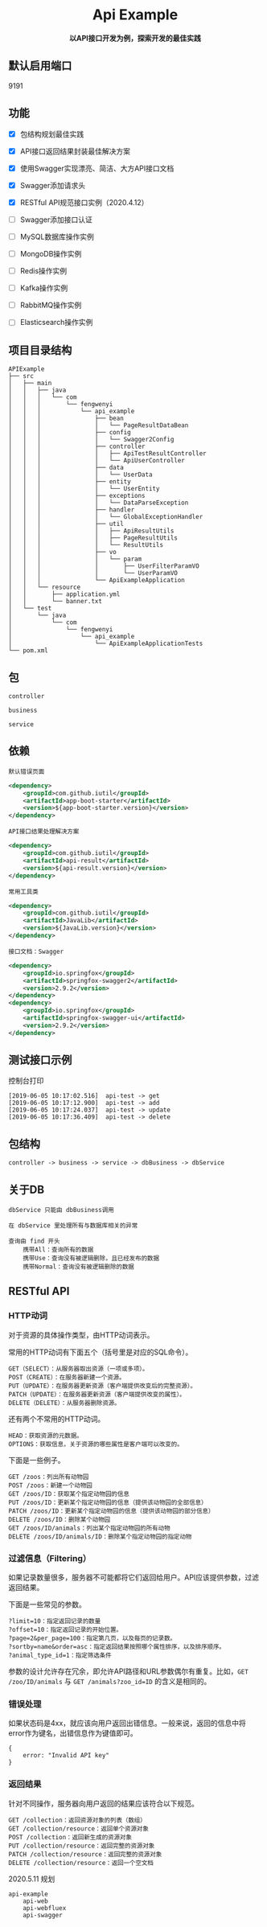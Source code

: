 <h1 align="center">
    Api Example
</h1>

<p align="center">
    <strong>以API接口开发为例，探索开发的最佳实践</strong>
</p>

## 默认启用端口

9191

## 功能

- [x] 包结构规划最佳实践

- [x] API接口返回结果封装最佳解决方案

- [x] 使用Swagger实现漂亮、简洁、大方API接口文档

- [x] Swagger添加请求头

- [x] RESTful API规范接口实例（2020.4.12）

- [ ] Swagger添加接口认证

- [ ] MySQL数据库操作实例

- [ ] MongoDB操作实例

- [ ] Redis操作实例

- [ ] Kafka操作实例

- [ ] RabbitMQ操作实例

- [ ] Elasticsearch操作实例


## 项目目录结构

```
APIExample
├── src
│   ├── main
│   │   ├── java
│   │   │   └── com
│   │   │       └── fengwenyi
│   │   │           └── api_example
│   │   │               ├── bean
│   │   │               │   └── PageResultDataBean
│   │   │               ├── config
│   │   │               │   └── Swagger2Config
│   │   │               ├── controller
│   │   │               │   ├── ApiTestResultController
│   │   │               │   └── ApiUserController
│   │   │               ├── data
│   │   │               │   └── UserData
│   │   │               ├── entity
│   │   │               │   └── UserEntity
│   │   │               ├── exceptions
│   │   │               │   └── DataParseException
│   │   │               ├── handler
│   │   │               │   └── GlobalExceptionHandler
│   │   │               ├── util
│   │   │               │   ├── ApiResultUtils
│   │   │               │   ├── PageResultUtils
│   │   │               │   └── ResultUtils
│   │   │               ├── vo
│   │   │               │   └── param
│   │   │               │       ├── UserFilterParamVO
│   │   │               │       └── UserParamVO
│   │   │               └── ApiExampleApplication
│   │   └── resource
│   │       ├── application.yml
│   │       └── banner.txt
│   └── test
│       └── java
│           └── com
│               └── fengwenyi
│                   └── api_example
│                       └── ApiExampleApplicationTests
└── pom.xml
```

## 包

`controller`

`business`

`service`

## 依赖

`默认错误页面`

```xml
<dependency>
    <groupId>com.github.iutil</groupId>
    <artifactId>app-boot-starter</artifactId>
    <version>${app-boot-starter.version}</version>
</dependency>
```

`API接口结果处理解决方案`

```xml
<dependency>
    <groupId>com.github.iutil</groupId>
    <artifactId>api-result</artifactId>
    <version>${api-result.version}</version>
</dependency>
```

`常用工具类`

```xml
<dependency>
    <groupId>com.github.iutil</groupId>
    <artifactId>JavaLib</artifactId>
    <version>${JavaLib.version}</version>
</dependency>
```

`接口文档：Swagger`

```xml
<dependency>
    <groupId>io.springfox</groupId>
    <artifactId>springfox-swagger2</artifactId>
    <version>2.9.2</version>
</dependency>
<dependency>
    <groupId>io.springfox</groupId>
    <artifactId>springfox-swagger-ui</artifactId>
    <version>2.9.2</version>
</dependency>
```

## 测试接口示例

控制台打印

```
[2019-06-05 10:17:02.516]  api-test -> get
[2019-06-05 10:17:12.900]  api-test -> add
[2019-06-05 10:17:24.037]  api-test -> update
[2019-06-05 10:17:36.409]  api-test -> delete
```

## 包结构

```
controller -> business -> service -> dbBusiness -> dbService
```

## 关于DB

```
dbService 只能由 dbBusiness调用

在 dbService 里处理所有与数据库相关的异常

查询由 find 开头
    携带All：查询所有的数据
    携带Use：查询没有被逻辑删除，且已经发布的数据
    携带Normal：查询没有被逻辑删除的数据
```

## RESTful API

### HTTP动词

对于资源的具体操作类型，由HTTP动词表示。
    
常用的HTTP动词有下面五个（括号里是对应的SQL命令）。
    
```
GET（SELECT）：从服务器取出资源（一项或多项）。
POST（CREATE）：在服务器新建一个资源。
PUT（UPDATE）：在服务器更新资源（客户端提供改变后的完整资源）。
PATCH（UPDATE）：在服务器更新资源（客户端提供改变的属性）。
DELETE（DELETE）：从服务器删除资源。
```

还有两个不常用的HTTP动词。

```
HEAD：获取资源的元数据。
OPTIONS：获取信息，关于资源的哪些属性是客户端可以改变的。
```

下面是一些例子。

```
GET /zoos：列出所有动物园
POST /zoos：新建一个动物园
GET /zoos/ID：获取某个指定动物园的信息
PUT /zoos/ID：更新某个指定动物园的信息（提供该动物园的全部信息）
PATCH /zoos/ID：更新某个指定动物园的信息（提供该动物园的部分信息）
DELETE /zoos/ID：删除某个动物园
GET /zoos/ID/animals：列出某个指定动物园的所有动物
DELETE /zoos/ID/animals/ID：删除某个指定动物园的指定动物
```

### 过滤信息（Filtering）
    
如果记录数量很多，服务器不可能都将它们返回给用户。API应该提供参数，过滤返回结果。
    
下面是一些常见的参数。
    
```
?limit=10：指定返回记录的数量
?offset=10：指定返回记录的开始位置。
?page=2&per_page=100：指定第几页，以及每页的记录数。
?sortby=name&order=asc：指定返回结果按照哪个属性排序，以及排序顺序。
?animal_type_id=1：指定筛选条件
```

参数的设计允许存在冗余，即允许API路径和URL参数偶尔有重复。比如，`GET /zoo/ID/animals` 与 `GET /animals?zoo_id=ID` 的含义是相同的。


### 错误处理

如果状态码是4xx，就应该向用户返回出错信息。一般来说，返回的信息中将error作为键名，出错信息作为键值即可。

```
{
    error: "Invalid API key"
}
```

### 返回结果

针对不同操作，服务器向用户返回的结果应该符合以下规范。
    
```
GET /collection：返回资源对象的列表（数组）
GET /collection/resource：返回单个资源对象
POST /collection：返回新生成的资源对象
PUT /collection/resource：返回完整的资源对象
PATCH /collection/resource：返回完整的资源对象
DELETE /collection/resource：返回一个空文档
```

2020.5.11 规划

```
api-example
    api-web
    api-webfluex
    api-swagger
```

